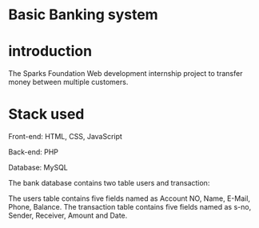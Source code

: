 # Basic Banking system

# introduction
The Sparks Foundation Web development internship project to transfer money between multiple customers.

# Stack used
Front-end: HTML, CSS, JavaScript

Back-end: PHP

Database: MySQL

The bank database contains two table users and transaction:

The users table contains five fields named as Account NO, Name, E-Mail, Phone, Balance.
The transaction table contains five fields named as s-no, Sender, Receiver, Amount and Date.

